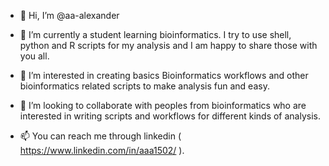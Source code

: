- 👋 Hi, I’m @aa-alexander
- 🌱 I’m currently a student learning bioinformatics. I try to use shell, python and R scripts for my analysis and I am happy to share those with you all. 
- 👀 I’m interested in creating basics Bioinformatics workflows and other bioinformatics related scripts to make analysis fun and easy.

- 💞️ I’m looking to collaborate with peoples from bioinformatics who are interested in writing scripts and workflows for different kinds of analysis.
- 📫 You can reach me through linkedin ( https://www.linkedin.com/in/aaa1502/ ).

<!---
aa-alexander/aa-alexander is a ✨ special ✨ repository because its `README.md` (this file) appears on your GitHub profile.
You can click the Preview link to take a look at your changes.
--->
